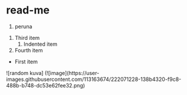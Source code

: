 # read-me
<ol>
  <li>peruna</li>
</ol>
<ol>
  <li>Third item
    <ol>
      <li>Indented item</li>
    </ol>
  </li>
  <li>Fourth item</li>
</ol>
<ul>
  <li>First item</li>
</ul>
![random kuva] (![image](https://user-images.githubusercontent.com/113163674/222071228-138b4320-f9c8-488b-b748-dc53e62fee32.png)
